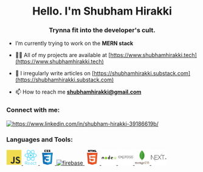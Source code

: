 <h1 align="center">Hello. I'm Shubham Hirakki</h1>
<h3 align="center">Trynna fit into the developer's cult.</h3>

- I’m currently trying to work on the **MERN stack**

- 👨‍💻 All of my projects are available at
[https://www.shubhamhirakki.tech](https://www.shubhamhirakki.tech)

- 📝 I irregularly write articles on [https://shubhamhirakki.substack.com](https://shubhamhirakki.substack.com)

- 📫 How to reach me **shubhamhirakki@gmail.com**

<h3 align="left">Connect with me:</h3>
<p align="left">
    <a href="https://linkedin.com/in/https://www.linkedin.com/in/shubham-hirakki-39186619b/" target="blank"><img
            align="center"
            src="https://raw.githubusercontent.com/rahuldkjain/github-profile-readme-generator/master/src/images/icons/Social/linked-in-alt.svg"
            alt="https://www.linkedin.com/in/shubham-hirakki-39186619b/" height="30" width="40" /></a>
</p>

<h3 align="left">Languages and Tools:</h3>
<p align="left"> <a href="https://developer.mozilla.org/en-US/docs/Web/JavaScript" target="_blank"> <img
            src="https://raw.githubusercontent.com/devicons/devicon/master/icons/javascript/javascript-original.svg"
            alt="javascript" width="40" height="40" />
    </a>
    <a href="https://reactjs.org/" target="_blank"> <img
            src="https://raw.githubusercontent.com/devicons/devicon/master/icons/react/react-original-wordmark.svg"
            alt="react" width="40" height="40" />
    </a>
    <a href="https://www.w3schools.com/css/" target="_blank"> <img
            src="https://raw.githubusercontent.com/devicons/devicon/master/icons/css3/css3-original-wordmark.svg"
            alt="css3" width="40" height="40" />
    </a>
    <a href="https://firebase.google.com/" target="_blank"> <img
            src="https://www.vectorlogo.zone/logos/firebase/firebase-icon.svg" alt="firebase" width="40" height="40" />
    </a>
    <a href="https://www.w3.org/html/" target="_blank"> <img
            src="https://raw.githubusercontent.com/devicons/devicon/master/icons/html5/html5-original-wordmark.svg"
            alt="html5" width="40" height="40" />
    </a>
    <a href="https://www.w3.org/nodejs/" target="_blank"> <img
            src="https://raw.githubusercontent.com/devicons/devicon/master/icons/nodejs/nodejs-original-wordmark.svg"
            alt="nodejs" width="40" height="40" />
    </a>
    <a href="https://www.w3.org/express/" target="_blank"> <img
            src="https://raw.githubusercontent.com/devicons/devicon/master/icons/express/express-original-wordmark.svg"
            alt="nodejs" width="40" height="40" />
    </a>
    <a href="https://www.w3.org/mongodb/" target="_blank"> <img
            src="https://raw.githubusercontent.com/devicons/devicon/master/icons/mongodb/mongodb-original-wordmark.svg"
            alt="nodejs" width="40" height="40" />
    </a>
    <a href="https://www.w3.org/nextjs/" target="_blank"> <img
            src="https://raw.githubusercontent.com/devicons/devicon/master/icons/nextjs/nextjs-original-wordmark.svg"
            alt="nodejs" width="40" height="40" />
    </a>
</p>
